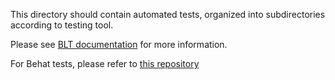 This directory should contain automated tests, organized into subdirectories according to testing tool.

Please see [BLT documentation](http://blt.readthedocs.io/en/latest/readme/tests) for more information.

For Behat tests, please refer to [this repository](https://github.com/acquia-pso/alshaya-tests/)

